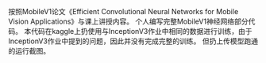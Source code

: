 按照MobileV1论文《Efficient Convolutional Neural Networks for Mobile Vision Applications》与课上讲授内容。
个人编写完整MobileV1神经网络部分代码。
本代码在kaggle上扔使用与InceptionV3作业中相同的数据进行训练，由于InceptionV3作业中提到的问题，因此并没有完成完整的训练。
但扔上传模型跑通的运行截图。
